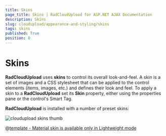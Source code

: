 ```yaml
---
title: Skins
page_title: Skins | RadCloudUpload for ASP.NET AJAX Documentation
description: Skins
slug: cloudupload/appearance-and-styling/skins
tags: skins
published: True
position: 0
---
```


# Skins



**RadCloudUpload** uses **skins** to control its overall look-and-feel. A skin is a set of images and a CSS stylesheet that can be applied to the control elements (items, images, etc.) and defines their look and feel. To apply a skin to a **RadCloudUpload** set its **Skin** property, either using the properties pane or the control's Smart Tag.

**RadCloudUpload** is installed with a number of preset skins:

![cloudupload skins thumb](images/cloudupload-skins.png) 


 @[template - Material skin is available only in Lightweight mode](/_templates/common/skins-notes.md#material-only-in-lightweight) 



